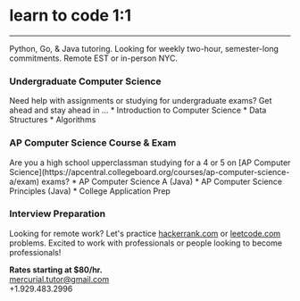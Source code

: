 # learn to code 1:1

---

Python, Go, & Java tutoring. Looking for weekly two-hour, semester-long commitments. Remote EST or in-person NYC.

### Undergraduate Computer Science
<p></p>
Need help with assignments or studying for undergraduate exams? Get ahead and stay ahead in ...
* Introduction to Computer Science
* Data Structures
* Algorithms

### AP Computer Science Course & Exam
<p></p>
Are you a high school upperclassman studying for a 4 or 5 on [AP Computer Science](https://apcentral.collegeboard.org/courses/ap-computer-science-a/exam) exams?
* AP Computer Science A (Java)
* AP Computer Science Principles (Java)
* College Application Prep

### Interview Preparation
Looking for remote work? Let's practice [hackerrank.com](https://www.hackerrank.com) or [leetcode.com](https://leetcode.com) problems.
Excited to work with professionals or people looking to become professionals!

**Rates starting at $80/hr.**  
<mercurial.tutor@gmail.com>  
+1.929.483.2996